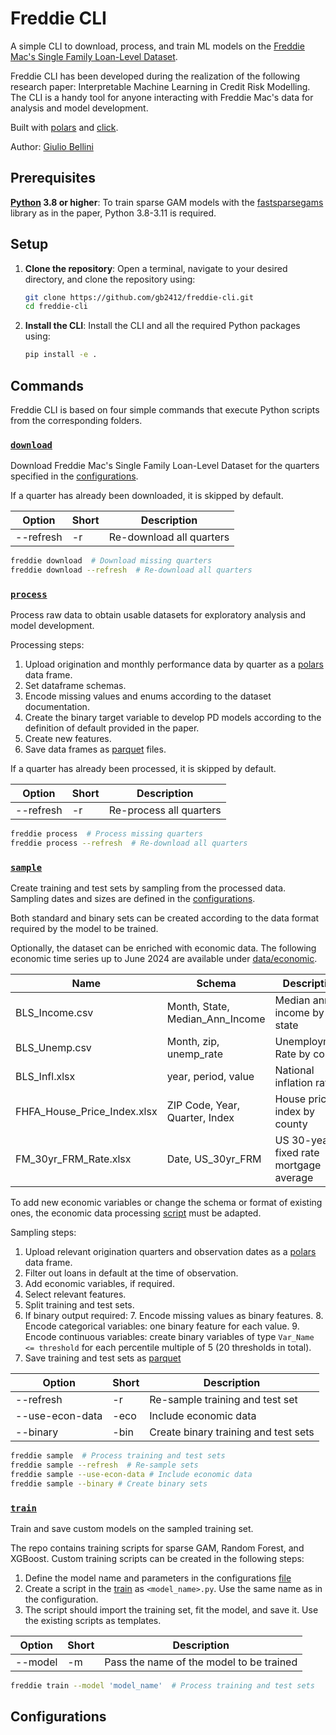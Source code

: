 # Freddie CLI
A simple CLI to download, process, and train ML models on the [Freddie Mac's Single Family Loan-Level Dataset](https://www.freddiemac.com/research/datasets/sf-loanlevel-dataset).

Freddie CLI has been developed during the realization of the following research paper: Interpretable Machine Learning in Credit Risk Modelling. 
The CLI is a handy tool for anyone interacting with Freddie Mac's data for analysis and model development.

Built with [polars](https://pola.rs/) and [click](https://click.palletsprojects.com/en/stable/).

Author: [Giulio Bellini](https://www.linkedin.com/in/giuliobellini/)

## Prerequisites
**[Python](https://www.python.org/downloads/) 3.8 or higher**: To train sparse GAM models with the [fastsparsegams](https://pypi.org/project/fastsparsegams/) library as in the paper, Python 3.8-3.11 is required.

## Setup
1. **Clone the repository**: Open a terminal, navigate to your desired directory, and clone the repository using:
   ```bash
   git clone https://github.com/gb2412/freddie-cli.git
   cd freddie-cli
   ```
2. **Install the CLI**: Install the CLI and all the required Python packages using:
   ```bash
   pip install -e .
   ```

## Commands
Freddie CLI is based on four simple commands that execute Python scripts from the corresponding folders.

### [`download`](download/)
Download Freddie Mac's Single Family Loan-Level Dataset for the quarters specified in the [configurations](#Configurations). 

If a quarter has already been downloaded, it is skipped by default.

| Option         | Short | Description              |
| -------------- | ----- | ------------------------ |
| --refresh | -r    | Re-download all quarters |

```bash
freddie download  # Download missing quarters
freddie download --refresh  # Re-download all quarters
```

### [`process`](process/)
Process raw data to obtain usable datasets for exploratory analysis and model development.

Processing steps:
1. Upload origination and monthly performance data by quarter as a [polars](https://pola.rs/) data frame.
2. Set dataframe schemas.
3. Encode missing values and enums according to the dataset documentation.
4. Create the binary target variable to develop PD models according to the definition of default provided in the paper.
5. Create new features.
6. Save data frames as [parquet](https://parquet.apache.org/) files.

If a quarter has already been processed, it is skipped by default.

| Option         | Short | Description              |
| -------------- | ----- | ------------------------ |
| --refresh | -r    | Re-process all quarters |

```bash
freddie process  # Process missing quarters
freddie process --refresh  # Re-download all quarters
```

### [`sample`](sample/)
Create training and test sets by sampling from the processed data.
Sampling dates and sizes are defined in the [configurations](config.py).

Both standard and binary sets can be created according to the data format required by the model to be trained.

Optionally, the dataset can be enriched with economic data. 
The following economic time series up to June 2024 are available under [data/economic](data/economic/).

| Name           | Schema | Description              | Source |
| -------------- | -----  | ------------------------ | ------ |
| BLS_Income.csv| Month, State, Median_Ann_Income| Median annual income by state | [BLS OEWS](https://www.bls.gov/oes/) |
| BLS_Unemp.csv |Month, zip, unemp_rate | Unemployment Rate by county | [BLS LAUS](https://www.bls.gov/lau) |
| BLS_Infl.xlsx | year, period, value | National inflation rate | [BLS CPI](https://www.bls.gov/cpi) |
| FHFA_House_Price_Index.xlsx | ZIP Code, Year, Quarter, Index | House price index by county | [FHFA HPI](https://www.fhfa.gov/data/hpi) |
| FM_30yr_FRM_Rate.xlsx | Date, US_30yr_FRM | US 30-year fixed rate mortgage average | [FREDDIE MAC](https://www.freddiemac.com/pmms) |

To add new economic variables or change the schema or format of existing ones, 
the economic data processing [script](process/economic_data_processing.py) must be adapted.

Sampling steps:
1. Upload relevant origination quarters and observation dates as a [polars](https://pola.rs/) data frame.
2. Filter out loans in default at the time of observation.
3. Add economic variables, if required.
4. Select relevant features.
5. Split training and test sets.
6. If binary output required:
   7. Encode missing values as binary features.
   8. Encode categorical variables: one binary feature for each value.
   9. Encode continuous variables: create binary variables of type `Var_Name <= threshold` for each percentile multiple of 5 (20 thresholds in total).
10. Save training and test sets as [parquet](https://parquet.apache.org/)

| Option         | Short | Description              |
| -------------- | ----- | ------------------------ |
| --refresh | -r | Re-sample training and test set |
| --use-econ-data | -eco | Include economic data |
| --binary | -bin | Create binary training and test sets |

```bash
freddie sample  # Process training and test sets
freddie sample --refresh  # Re-sample sets
freddie sample --use-econ-data # Include economic data
freddie sample --binary # Create binary sets
```

### [`train`](train/)
Train and save custom models on the sampled training set.

The repo contains training scripts for sparse GAM, Random Forest, and XGBoost. 
Custom training scripts can be created in the following steps:
1. Define the model name and parameters in the configurations [file](config.py)
2. Create a script in the [train](train/) as `<model_name>.py`. Use the same name as in the configuration.
3. The script should import the training set, fit the model, and save it. Use the existing scripts as templates. 

| Option         | Short | Description              |
| -------------- | ----- | ------------------------ |
| --model | -m | Pass the name of the model to be trained |

```bash
freddie train --model 'model_name'  # Process training and test sets
```

## Configurations








